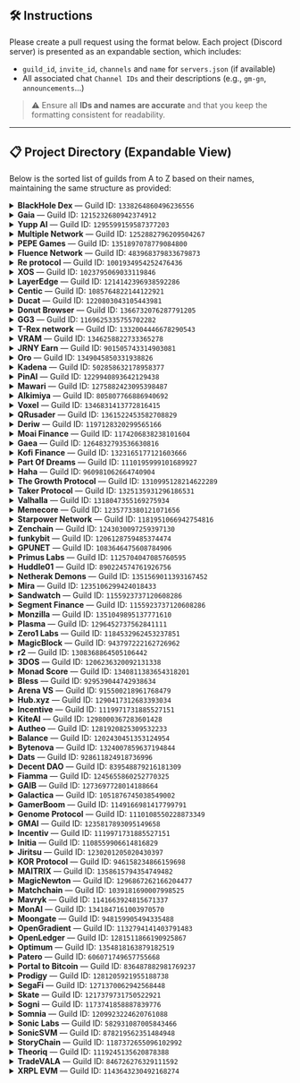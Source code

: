 ## 🛠️ Instructions

Please create a pull request using the format below. Each project (Discord server) is presented as an expandable section, which includes:

- `guild_id`, `invite_id`, `channels` and `name` for `servers.json` (if available) 
- All associated chat `Channel IDs` and their descriptions (e.g., `gm-gn`, `announcements`...)

> ⚠️ Ensure all **IDs and names are accurate** and that you keep the formatting consistent for readability.

---

## 📋 Project Directory (Expandable View)

Below is the sorted list of guilds from A to Z based on their names, maintaining the same structure as provided:

<details>
<summary><strong>BlackHole Dex</strong> — Guild ID: <code>1338264860496236556</code></summary>

- **Invite ID**: `blackholedex`
- **Channels**: 
  - `1350616076731420692`: `!rank`
  - `1338264861095755840`: `general`
  - `1375200474805829642`: `gm`

</details>

<details>
<summary><strong>Gaia</strong> — Guild ID: <code>1215232680942374912</code></summary>

- **Invite ID**: `gaianet-ai`
- **Channels**: 
  - `1215253072499052624`: `!rank`
  - `1215253012939808810`: `general`
  - `1215256291165872128`: `gm-gn`

</details>

<details>
<summary><strong>Yupp AI</strong> — Guild ID: <code>1295599159587377203</code></summary>

- **Invite ID**: `yuppai`
- **Channels**: 
  - `1295801741346078793`: `welcome`
  - `1374479943995756625`: `townsquare`
  - `1366554333809999983`: `show-and-tell`

</details>

<details>
<summary><strong>Multiple Network</strong> — Guild ID: <code>1252882796209504267</code></summary>

- **Invite ID**: `JGKUaCQvDM`
- **Channels**: 
  - `1253234704916942948`: `general`
  - `1374997967680966689`: `gmultiple`

</details>

<details>
<summary><strong>PEPE Games</strong> — Guild ID: <code>1351897078779084800</code></summary>

- **Invite ID**: `tf2Xu3tum9`
- **Channels**: 
  - `1351954328918954065`: `general`

</details>

<details>
<summary><strong>Fluence Network</strong> — Guild ID: <code>483968379833679873</code></summary>

- **Invite ID**: `EFHYR6nZrD`
- **Channels**: 
  - `483968379833679877`: `general`
  - `946007217407148062`: `gm`

</details>

<details>
<summary><strong>Re protocol</strong> — Guild ID: <code>1001934954252476436</code></summary>

- **Invite ID**: `reprotocol`
- **Channels**: 
  - `1365406049775128657`: `general`
  - `1365406049775128657`: `newbie-chat`
  - `1277789718775595102`: `!rank`
  - `1289990562388381777`: `gre`
  - `1294662686281564295`: `food`

</details>

<details>
<summary><strong>XOS</strong> — Guild ID: <code>1023795069033119846</code></summary>

- **Invite ID**: `xosnetwork`
- **Channels**: 
  - `1312796374604976229`: `general`
  - `1327221680459874324`: `gm-gn`

</details>

<details>
<summary><strong>LayerEdge</strong> — Guild ID: <code>1214142396938592286</code></summary>

- **Invite ID**: `layeredge`
- **Channels**: 
  - `1214142397470998530`: `general`
  - `1220047335435014254`: `gmedge`
  - `1345848517251432468`: `!rank`

</details>

<details>
<summary><strong>Centic</strong> — Guild ID: <code>1085764822144122921</code></summary>

- **Invite ID**: `Pk7wexpsmv`
- **Channels**: 
  - `1085764822144122927`: `general`

</details>

<details>
<summary><strong>Ducat</strong> — Guild ID: <code>1220803043105443981</code></summary>

- **Invite ID**: `rNf4HKbWv6`
- **Channels**: 
  - `1250872069487460534`: `general`
  - `1374381748523372574`: `gm-gn`

</details>

<details>
<summary><strong>Donut Browser</strong> — Guild ID: <code>1366732076287791205</code></summary>

- **Invite ID**: `ydxgrVnbwB`
- **Channels**: 
  - `1366732078296862881`: `general`
  - `1366732078296862882`: `gm-gn`

</details>

<details>
<summary><strong>GG3</strong> — Guild ID: <code>1169625335755702282</code></summary>

- **Invite ID**: `jNDnrFnR`
- **Channels**: 
  - `1364641668648927325`: `newbie-chat`
  - `1171509980545941595`: `general`
  - `1358733185818820618`: `crypto-talk`
  - `1254799466750541844`: `brazil-chat`

</details>

<details>
<summary><strong>T-Rex network</strong> — Guild ID: <code>1332004446678290543</code></summary>

- **Invite ID**: `3kf39pEBZn`
- **Channels**: 


</details>

<details>
<summary><strong>VRAM</strong> — Guild ID: <code>1346258822733365278</code></summary>

- **Invite ID**: `G3rvmPmztp`
- **Channels**: 
  - `1346258823354126338`: `general`
  - `1347919432885866577`: `gvram`
  - `1358270169067032586`: `!rank`

</details>

<details>
<summary><strong>JRNY Earn</strong> — Guild ID: <code>901505743314903081</code></summary>

- **Invite ID**: `jnryclub`
- **Channels**: 
  - `1359962921161199907`: `general`
  - `1369063388440957008`: `/rank`

</details>

<details>
<summary><strong>Oro</strong> — Guild ID: <code>1349045850331938826</code></summary>

- **Invite ID**: `joinoro`
- **Channels**: 
  - `1351487907042431027`: `gmoro`
  - `1351488160206426227`: `general`
  - `1351492950768619552`: `!rank`

</details>

<details>
<summary><strong>Kadena</strong> — Guild ID: <code>502858632178958377</code></summary>

- **Invite ID**: `NZcBb2aBQ6`
- **Channels**: 
  - `1372148674683076658`: `gm-gn`
  - `502858632178958380`: `general`
  - `1220399868452012125`: `ama`
  - `1336691531159048222`: `HR chat`
  - `641021540393025651`: `Technical chat`

</details>

<details>
<summary><strong>PinAI</strong> — Guild ID: <code>1229940893642129438</code></summary>

- **Invite ID**: `pinai`
- **Channels**: 
  - `1360124010762866829`: `gpin`
  - `1359998147065286776`: `general`
  - `1364620323219181829`: `halo`

</details>

<details>
<summary><strong>Mawari</strong> — Guild ID: <code>1275882423095398487</code></summary>

- **Invite ID**: `mawari`
- **Channels**: 
  - `1275882423619551312`: `gm`
  - `1275882423619551309`: `general`
  - `1275882423619551310`: `!rank`
  - `1346177614674530406`: `off-topic`

</details>

<details>
<summary><strong>Alkimiya</strong> — Guild ID: <code>805807766886940692</code></summary>

- **Invite ID**: `alkimiya`
- **Channels**: 
  - `943366744507047956`: `gm`
  - `821879984075440138`: `general`

</details>

<details>
<summary><strong>Voxel</strong> — Guild ID: <code>1346831413772816415</code></summary>

- **Invite ID**: `FMhjEGY3Zs`
- **Channels**: 
  - `1354419584840499321`: `gm`
  - `1347002925901156362`: `!rank`
  - `1354472408265785458`: `general`

</details>

<details>
<summary><strong>QRusader</strong> — Guild ID: <code>1361522453582708829</code></summary>

- **Invite ID**: `znyWJjnak5`
- **Channels**: 
  - `1367539421997568030`: `qrise`
  - `1361522454295613616`: `general`

</details>

<details>
<summary><strong>Deriw</strong> — Guild ID: <code>1197128320299565166</code></summary>

- **Invite ID**: `deriwfinance`
- **Channels**: 
  - `1253576696301490198`: `gm`
  - `1197128320299565169`: `general`

</details>

<details>
<summary><strong>Moai Finance</strong> — Guild ID: <code>1174206838238101604</code></summary>

- **Invite ID**: `A85PwmdqhF`
- **Channels**: 
  - `1174206838238101607`: `gm`
  - `1177214595312656414`: `general`

</details>

<details>
<summary><strong>Gaea</strong> — Guild ID: <code>1264832793536630816</code></summary>

- **Invite ID**: `aigaea`
- **Channels**: 
  - `1281109757310275755`: `gm`
  - `1265194052572414036`: `general`
  - `1303533168825077843`: `!rank`

</details>

<details>
<summary><strong>Kofi Finance</strong> — Guild ID: <code>1323165177121603666</code></summary>

- **Invite ID**: **None**
- **Channels**: 
  - `1323165177121603669`: `gm`
  - `1341404586916843621`: `general`

</details>

<details>
<summary><strong>Part Of Dreams</strong> — Guild ID: <code>1110195999101689927</code></summary>

- **Invite ID**: **None**
- **Channels**: 
  - `1344753252255662151`: `gm`
  - `1110195999638552730`: `general`
  - `1344752947963236422`: `!rank`

</details>

<details>
<summary><strong>Haha</strong> — Guild ID: <code>960981062664740904</code></summary>

- **Invite ID**: **None**
- **Channels**: 
  - `1004455093321617580`: `general`

</details>

<details>
<summary><strong>The Growth Protocol</strong> — Guild ID: <code>1310995128214622289</code></summary>

- **Invite ID**: **None**
- **Channels**: 
  - `1310995128214622292`: `general`

</details>

<details>
<summary><strong>Taker Protocol</strong> — Guild ID: <code>1325135931296186531</code></summary>

- **Invite ID**: **None**
- **Channels**: 
  - `1325135931296186531`: `gm`
  - `1294327743013589043`: `!rank`
  - `1330068632926945300`: `og`
  - `912911468427628595`: `general`

</details>

<details>
<summary><strong>Valhalla</strong> — Guild ID: <code>1318047355169275934</code></summary>

- **Invite ID**: **None**
- **Channels**: 
  - `1318047355169275934`: `gm`
  - `1318036319779164191`: `general`

</details>

<details>
<summary><strong>Memecore</strong> — Guild ID: <code>1235773380121071656</code></summary>

- **Invite ID**: **None**
- **Channels**: 
  - `1237659603873824810`: `gm`
  - `1255077252891152404`: `general`

</details>

<details>
<summary><strong>Starpower Network</strong> — Guild ID: <code>1181951066942754816</code></summary>

- **Invite ID**: **None**
- **Channels**: 
  - `1276815179299946566`: `gm`
  - `1246201979626197102`: `general`

</details>

<details>
<summary><strong>Zenchain</strong> — Guild ID: <code>1243030097259397130</code></summary>

- **Invite ID**: **None**
- **Channels**: 
  - `1341296899789160459`: `gm`
  - `1243030098127491118`: `general`

</details>

<details>
<summary><strong>funkybit</strong> — Guild ID: <code>1206128759485374474</code></summary>

- **Invite ID**: **None**
- **Channels**: 
  - `1323648590236614686`: `gm`
  - `1206484273024999425`: `general`

</details>

<details>
<summary><strong>GPUNET</strong> — Guild ID: <code>1083646475608784906</code></summary>

- **Invite ID**: **None**
- **Channels**: 
  - `1363901923077652653`: `gm`
  - `1083646475608784909`: `general`

</details>

<details>
<summary><strong>Primus Labs</strong> — Guild ID: <code>1125704047085760595</code></summary>

- **Invite ID**: **None**
- **Channels**: 
  - `1257875620365471830`: `gm`
  - `1282630694576717885`: `general`

</details>

<details>
<summary><strong>Huddle01</strong> — Guild ID: <code>890224574761926756</code></summary>

- **Invite ID**: **None**
- **Channels**: 
  - `939625747742617671`: `HUDL`
  - `890224574761926762`: `general`
  - `1336724466662637629`: `!rank`

</details>

<details>
<summary><strong>Netherak Demons</strong> — Guild ID: <code>1351569011393167452</code></summary>

- **Invite ID**: **None**
- **Channels**: 
  - `1359765132967809085`: `gm-gn`
  - `1351569012328239120`: `general`
  - `1359806440923074611`: `!rank`

</details>

<details>
<summary><strong>Mira</strong> — Guild ID: <code>1235106299424018433</code></summary>

- **Invite ID**: `mira-network`
- **Channels**: 
  - `1235218360204136468`: `general`
  - `1235221121511587901`: `gmira`
  - `1263144808801636392`: `!rank`

</details>

<details>
<summary><strong>Sandwatch</strong> — Guild ID: <code>1155923737120608286</code></summary>

- **Invite ID**: *(none)*
- **Channels**: 
  - `1229007942314098739`: `general`

</details>

<details>
<summary><strong>Segment Finance</strong> — Guild ID: <code>1155923737120608286</code></summary>

- **Invite ID**: *(none)*
- **Channels**: 
  - `1155923737565212690`: `general`
  - `1155923737565212691`: `gm-gn`

</details>

<details>
<summary><strong>Monzilla</strong> — Guild ID: <code>1351049895137771610</code></summary>

- **Invite ID**: *(none)*
- **Channels**: 
  - `1351053645965295617`: `gmnozilla`
  - `1351053779931500554`: `general`
  - `1351054168768385104`: `!rank`

</details>

<details>
<summary><strong>Plasma</strong> — Guild ID: <code>1296452737562841111</code></summary>

- **Invite ID**: *(none)*
- **Channels**: 
  - `1296452738141524003`: `general`
  - `1296487781924733121`: `gm`

</details>

<details>
<summary><strong>Zero1 Labs</strong> — Guild ID: <code>1184532962453237851</code></summary>

- **Invite ID**: *(none)*
- **Channels**: 
  - `1328117553649815672`: `general`

</details>

<details>
<summary><strong>MagicBlock</strong> — Guild ID: <code>943797222162726962</code></summary>

- **Invite ID**: *(none)*
- **Channels**: 
  - `1021340411022819328`: `gmagic`
  - `1094710494880866454`: `general`

</details>

<details>
<summary><strong>r2</strong> — Guild ID: <code>1308368864505106442</code></summary>

- **Invite ID**: *(none)*
- **Channels**: 
  - `1308639443917471754`: `general`
  - `1362425053291085917`: `gm`
  - `1308641322936303658`: `/rank`

</details>

<details>
<summary><strong>3DOS</strong> — Guild ID: <code>1206236320092131338</code></summary>

- **Invite ID**: *(none)*
- **Channels**: 
  - `1206236320574345220`: `general`

</details>

<details>
<summary><strong>Monad Score</strong> — Guild ID: <code>1340811383654318201</code></summary>

- **Invite ID**: *(none)*
- **Channels**: 
  - `1341725898680045599`: `general`
  - `1356628424504119366`: `gscore-gmonad`

</details>

<details>
<summary><strong>Bless</strong> — Guild ID: <code>929539044742938634</code></summary>

- **Invite ID**: *(none)*
- **Channels**: 
  - `929539047716687945`: `general`
  - `1207768224570286202`: `bm-bn`
  - `1316413119266033704`: `!rank`

</details>

<details>
<summary><strong>Arena VS</strong> — Guild ID: <code>915500218961768479</code></summary>

- **Invite ID**: *(none)*
- **Channels**: 
  - `1328419797599387788`: `!rank`
  - `1336077489411194932`: `gm-gn`
  - `915500218961768483`: `main-chat`
  - `1336092237922177125`: `suggestion`

</details>

<details>
<summary><strong>Hub.xyz</strong> — Guild ID: <code>1290417312683393034</code></summary>

- **Invite ID**: *(none)*
- **Channels**: 
  - `1290417312683393037`: `general-chat`
  - `1340994226372087830`: `gm`

</details>

<details>
<summary><strong>Incentive</strong> — Guild ID: <code>1119971731885527151</code></summary>

- **Invite ID**: *(none)*
- **Channels**: 
  - `1363184730421596322`: `testnet-feed`
  - `1354019462617235487`: `gm`
  - `1293554153250881588`: `chatverse`

</details>

<details>
<summary><strong>KiteAI</strong> — Guild ID: <code>1298000367283601428</code></summary>

- **Invite ID**: *(none)*
- **Channels**: 
  - `1298000367283601428`: `general`
  - `1301941112021188628`: `gkite`
  - `1361243582094250124`: `gg`
  - `1337332808200224789`: `!rank`

</details>

<details>
<summary><strong>Autheo</strong> — Guild ID: <code>1281920825309532233</code></summary>

- **Invite ID**: *(none)*
- **Channels**: 
  - `1281920828472295442`: `gm`
  - `1284157796790702234`: `dev chat`
  - `1281920828472295440`: `general`

</details>

<details>
<summary><strong>Balance</strong> — Guild ID: <code>1202430451353124954</code></summary>

- **Invite ID**: *(none)*
- **Channels**:
  - `1227100860979347456` — `gm-gn`
  - `1282403819262705726` — `!rank`
  - `1227100545265700906` — `general`

</details>

<details>
<summary><strong>Bytenova</strong> — Guild ID: <code>1324007859637194844</code></summary>

- **Invite ID**: `dnDNRrUGNm`
- **Channels**: 
  - `1324007860140773478`: `general`

</details>

<details>
<summary><strong>Dats</strong> — Guild ID: <code>928611824918736996</code></summary>

- **Invite ID**: *(none)*
- **Channels**:
  - `1093090945693667388` — `gm-gn`
  - `928611824918736999` — `general`

</details>

<details>
<summary><strong>Decent DAO</strong> — Guild ID: <code>839548879216181309</code></summary>

- **Invite ID**: *(none)*
- **Channels**:
  - `1362155056064889052` — `shill`
  - `933817788877918238` — `general`

</details>

<details>
<summary><strong>Fiamma</strong> — Guild ID: <code>1245655860252770325</code></summary>

- **Invite ID**: *(none)*
- **Channels**:
  - `1246756522415886346` — `gfiamma`
  - `1246756459673419856` — `general`
  - `1318031399466434632` — `/rank`

</details>

<details>
<summary><strong>GAIB</strong> — Guild ID: <code>1273697728014188664</code></summary>

- **Invite ID**: *(none)*
- **Channels**: 
  - `1273697728542675053`: `gaibm`
  - `1273697728542675048`: `general`

</details>

<details>
<summary><strong>Galactica</strong> — Guild ID: <code>1051876745038549002</code></summary>

- **Invite ID**: *(none)*
- **Channels**: 
  - `1052616497312317444`: `gm`
  - `1051876745684455551`: `general`
  - `1105181730526216263`: `!rank`

</details>

<details>
<summary><strong>GamerBoom</strong> — Guild ID: <code>1149166981417799791</code></summary>

- **Invite ID**: *(none)*
- **Channels**:
  - `1209719681754071141` — `gm-gn`
  - `1149166982357323872` — `general`
  - `1342089680191094826` — `!rank`

</details>

<details>
<summary><strong>Genome Protocol</strong> — Guild ID: <code>1110108550228873349</code></summary>

- **Invite ID**: `genome`
- **Channels**: 
  - `1110108550837059586`: `general`
  - `1126738342529220730`: `gm`
  - `1175060135102652448`: `!rank`

</details>

<details>
<summary><strong>GMAI</strong> — Guild ID: <code>1235817893095149658</code></summary>

- **Invite ID**: *(none)*
- **Channels**: *(none listed)*

</details>

<details>
<summary><strong>Incentiv</strong> — Guild ID: <code>1119971731885527151</code></summary>

- **Invite ID**: *(none)*
- **Channels**: 
  - `1354019462617235487`: `gm`

</details>

<details>
<summary><strong>Initia</strong> — Guild ID: <code>1108559906614816829</code></summary>

- **Invite ID**: `initia`
- **Channels**: *(none listed)*

</details>

<details>
<summary><strong>Jiritsu</strong> — Guild ID: <code>1230201205020430397</code></summary>

- **Invite ID**: `ARA5PvyWU7`
- **Channels**: 
  - `1260190285204557824`: `jm-jn`
  - `1230213097730347071`: `general`
  - `1264453281283969036`: `/rank`

</details>

<details>
<summary><strong>KOR Protocol</strong> — Guild ID: <code>946158234866159698</code></summary>

- **Invite ID**: `KegQHYvMmw`
- **Channels**: 
  - `1260538908089913384`: `!rank`
  - `1260539361892630589`: `gm`
  - `959531869693681685`: `general`
  - `1334585829435379722`: `king`

</details>

<details>
<summary><strong>MAITRIX</strong> — Guild ID: <code>1358615794354749482</code></summary>

- **Invite ID**: `themaitrixai`
- **Channels**: 
  - `1359446739697799329`: `!rank`
  - `1360258642502357002`: `gm`
  - `1358819208456048892`: `general`
  - `1358617529924194477`: `off-topic`
  - `1359104939804328002`: `/quests`

</details>

<details>
<summary><strong>MagicNewton</strong> — Guild ID: <code>1296867262166204477</code></summary>

- **Invite ID**: *(none)*
- **Channels**: 
  - `1351975159162077286`: `gm newton`
  - `1360021038796374056`: `!rank`
  - `1296867262166204480`: `general`

</details>

<details>
<summary><strong>Matchchain</strong> — Guild ID: <code>1039181690007998525</code></summary>

- **Invite ID**: *(none)*
- **Channels**:
  - `1039182396450414653` — `gm-gn`
  - `1039183358573432863` — `!rank`
  - `1040525523673174086` — `English chat`

</details>

<details>
<summary><strong>Mavryk</strong> — Guild ID: <code>1141663924815671337</code></summary>

- **Invite ID**: *(none)*
- **Channels**: 
  - `1141663926820552717`: `general`
  - `1364678728898314260`: `gm-gn`

</details>

<details>
<summary><strong>MonAI</strong> — Guild ID: <code>1341847161003970570</code></summary>

- **Invite ID**: *(none)*
- **Channels**: 
  - `1341852911784820766`: `general`
  - `1341997045862502420`: `!rank`
  - `1341853232116273283`: `gm-gn`

</details>

<details>
<summary><strong>Moongate</strong> — Guild ID: <code>948159905494335488</code></summary>

- **Invite ID**: *(none)*
- **Channels**: 
  - `1258441940278706298`: `gmoon`
  - `955506597818408971`: `general`

</details>

<details>
<summary><strong>OpenGradient</strong> — Guild ID: <code>1132794141403791483</code></summary>

- **Invite ID**: *(none)*
- **Channels**: 
  - `1137965687529283674`: `gm`
  - `1137965713143894137`: `general`
  - `1313064716821856278`: `!rank`

</details>

<details>
<summary><strong>OpenLedger</strong> — Guild ID: <code>1281511866190925867</code></summary>

- **Invite ID**: *(none)*
- **Channels**: 
  - `1316298147126968435`: `gm`
  - `1305830653488664637`: `general`

</details>

<details>
<summary><strong>Optimum</strong> — Guild ID: <code>1354818163879182519</code></summary>

- **Invite ID**: *(none listed)*
- **Channels**: 
  - `1356245748056064111`: `gmum`
  - `1354818164554207244`: `general`

</details>

<details>
<summary><strong>Patero</strong> — Guild ID: <code>606071749657755668</code></summary>

- **Invite ID**: *(none)*
- **Channels**: 
  - `1344387332324855879`: `gms`
  - `606071749657755670`: `general`

</details>

<details>
<summary><strong>Portal to Bitcoin</strong> — Guild ID: <code>836487882981769237</code></summary>

- **Invite ID**: *(none)*
- **Channels**:
  - `1308928123177537608` — `gm-gn`

</details>

<details>
<summary><strong>Prodigy</strong> — Guild ID: <code>1281205921955188738</code></summary>

- **Invite ID**: *(none)*
- **Channels**: 
  - `1284098737307779192`: `general`
  - `1326875520297598987`: `daily`

</details>

<details>
<summary><strong>SegaFi</strong> — Guild ID: <code>1271370062942568448</code></summary>

- **Invite ID**: `sk8mGwb4A4`
- **Channels**: *(none listed)*

</details>

<details>
<summary><strong>Skate</strong> — Guild ID: <code>1217379731750522921</code></summary>

- **Invite ID**: `skatechain`
- **Channels**: 
  - `1218663243573362781`: `gskate`
  - `1218663463728058378`: `general`
  - `1362221108207554651`: `Bangladesh chat`

</details>

<details>
<summary><strong>Sogni</strong> — Guild ID: <code>1173741858887839776</code></summary>

- **Invite ID**: `genome`
- **Channels**: 
  - `1303669927760101397`: `gm-gn`

</details>

<details>
<summary><strong>Somnia</strong> — Guild ID: <code>1209923224620761088</code></summary>

- **Invite ID**: *(none)*
- **Channels**: 
  - `1209925258585571399`: `general`
  - `1209926199019569303`: `gsomnia`
  - `1303669927760101397`: `gm-gn-hi`
  - `1237047946592124939`: `west-africa chat`

</details>

<details>
<summary><strong>Sonic Labs</strong> — Guild ID: <code>582931087005843466</code></summary>

- **Invite ID**: *(none)*
- **Channels**: 
  - `582952123709521940`: `general`

</details>

<details>
<summary><strong>SonicSVM</strong> — Guild ID: <code>878219562351484948</code></summary>

- **Invite ID**: `joinmirrorworld`
- **Channels**: *(none listed)*

</details>

<details>
<summary><strong>StoryChain</strong> — Guild ID: <code>1187372655096102992</code></summary>

- **Invite ID**: *(none)*
- **Channels**: 
  - `1213247980849864744`: `gm-gn`
  - `1187372655607816345`: `general`

</details>

<details>
<summary><strong>Theoriq</strong> — Guild ID: <code>1119245135620878388</code></summary>

- **Invite ID**: *(none)*
- **Channels**: 
  - `1263530192886829056`: `gtm`
  - `1275499046210895984`: `!rank`
  - `1119245136224854079`: `general`

</details>

<details>
<summary><strong>TradeVALA</strong> — Guild ID: <code>846726276329111592</code></summary>

- **Invite ID**: *(none)*
- **Channels**:
  - `1276815179299946566` — `gm-gn`

</details>

<details>
<summary><strong>XRPL EVM</strong> — Guild ID: <code>1143643230492168274</code></summary>

- **Invite ID**: `xrplevm`
- **Channels**:
  - `1143643231930810462`: `general`
  - `1363263843064746034`: `nigerian chat`
  - `1146152932614606879`: `funding`
  - `1144272382501081098`: `gm`

</details>

